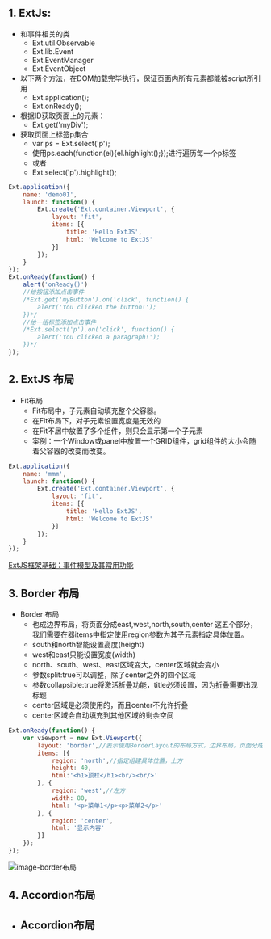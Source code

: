 ## 1. ExtJs:
- 和事件相关的类
	- Ext.util.Observable
	- Ext.lib.Event
	- Ext.EventManager
	- Ext.EventObject
- 以下两个方法，在DOM加载完毕执行，保证页面内所有元素都能被script所引用
	- Ext.application(); 
	- Ext.onReady();
- 根据ID获取页面上的元素：
	- Ext.get('myDiv');
- 获取页面上标签p集合
	- var ps = Ext.select('p');
	- 使用ps.each(function(el){el.highlight();});进行遍历每一个p标签
	- 或者
	- Ext.select('p').highlight();
```js
Ext.application({
	name: 'demo01',
	launch: function() {
		Ext.create('Ext.container.Viewport', {
			layout: 'fit',
			items: [{
				title: 'Hello ExtJS',
				html: 'Welcome to ExtJS'
			}]
		});
	}
});
Ext.onReady(function() {
	alert('onReady()')
	//给按钮添加点击事件
	/*Ext.get('myButton').on('click', function() {
		alert('You clicked the button!');
	})*/
	//给一组标签添加点击事件
	/*Ext.select('p').on('click', function() {
		alert('You clicked a paragraph!');
	})*/
});
```

## 2. ExtJS 布局
- Fit布局
	- Fit布局中，子元素自动填充整个父容器。
	- 在Fit布局下，对子元素设置宽度是无效的
	- 在Fit不居中放置了多个组件，则只会显示第一个子元素
	- 案例：一个Window或panel中放置一个GRID组件，grid组件的大小会随着父容器的改变而改变。
```js
Ext.application({
	name: 'mmm',
	launch: function() {
		Ext.create('Ext.container.Viewport', {
			layout: 'fit',
			items: [{
				title: 'Hello ExtJS',
				html: 'Welcome to ExtJS'
			}]
		});
	}
});
```

[ExtJS框架基础：事件模型及其常用功能
](https://www.cnblogs.com/willick/p/3169881.html)

## 3. Border 布局
- Border 布局
	- 也成边界布局，将页面分成east,west,north,south,center 这五个部分，我们需要在器items中指定使用region参数为其子元素指定具体位置。
	- south和north智能设置高度(height)
	- west和east只能设置宽度(width)
	- north、south、west、east区域变大，center区域就会变小
	- 参数split:true可以调整，除了center之外的四个区域
	- 参数collapsible:true将激活折叠功能，title必须设置，因为折叠需要出现标题
	- center区域是必须使用的，而且center不允许折叠
	- center区域会自动填充到其他区域的剩余空间
```js
Ext.onReady(function() {
	var viewport = new Ext.Viewport({
        layout: 'border',//表示使用BorderLayout的布局方式，边界布局，页面分成东西南北中5部分
        items: [{
            region: 'north',//指定组建具体位置，上方
            height: 40,
            html:'<h1>顶栏</h1><br/><br/>'
        }, {
            region: 'west',//左方
            width: 80,
            html: '<p>菜单1</p><p>菜单2</p>'
        }, {
            region: 'center',
            html: '显示内容'
        }]
    });
});
```
![image-border布局](../image/border布局.png)

## 4. Accordion布局
- Accordion布局
	-
























































